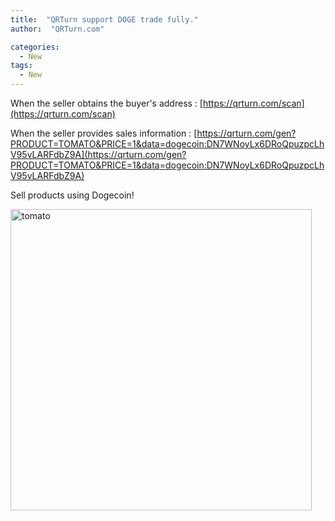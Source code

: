 ```yaml
---
title:  "QRTurn support DOGE trade fully."
author:  "QRTurn.com"

categories:
  - New
tags:
  - New
---
```


When the seller obtains the buyer's address :
[https://qrturn.com/scan](https://qrturn.com/scan)

When the seller provides sales information :
[https://qrturn.com/gen?PRODUCT=TOMATO&PRICE=1&data=dogecoin:DN7WNoyLx6DRoQpuzpcLhV95vLARFdbZ9A](https://qrturn.com/gen?PRODUCT=TOMATO&PRICE=1&data=dogecoin:DN7WNoyLx6DRoQpuzpcLhV95vLARFdbZ9A)


Sell ​​products using Dogecoin!

<img width="482" alt="tomato" src="https://user-images.githubusercontent.com/6928193/120576241-6dea3400-c45d-11eb-8a1c-0761085613c9.png">

